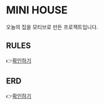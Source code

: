 # MINI HOUSE
오늘의 집을 모티브로 만든 프로젝트입니다.

## RULES
👉[확인하기](https://github.com/gumsu/mini-o-house-server/wiki/02.-%EC%BD%94%EB%93%9C-%EC%BB%A8%EB%B2%A4%EC%85%98)
## ERD
👉[확인하기](https://github.com/gumsu/mini-o-house-server/wiki/04.-ERD)
